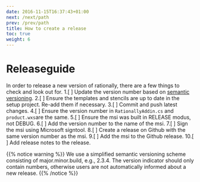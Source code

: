 ```yaml
---
date: 2016-11-15T16:37:43+01:00
next: /next/path
prev: /prev/path
title: How to create a release
toc: true
weight: 6
---
```

# Releaseguide

In order to release a new version of rationally, there are a few things to check and look out for.
1.[ ] Update the version number based on [ semantic versioning](http://semver.org/).
2.[ ] Ensure the templates and stencils are up to date in the setup project. Re-add them if necessary.
3.[ ] Commit and push latest changes.
4.[ ] Ensure the version number in `RationallyAddin.cs` and `product.wxs`are the same.
5.[ ] Ensure the msi was built in RELEASE modus, not DEBUG.
6.[ ] Add the version number to the name of the msi.
7.[ ] Sign the msi using Microsoft signtool.
8.[ ] Create a release on Github with the same version number as the msi.
9.[ ] Add the msi to the Github release.
10.[ ] Add release notes to the release.

{{% notice warning %}} We use a simplified semantic versioning scheme consisting of major.minor.build, e.g., 2.3.4. The version indicator should only contain numbers, otherwise users are not automatically informed about a new release. {{% /notice %}}
